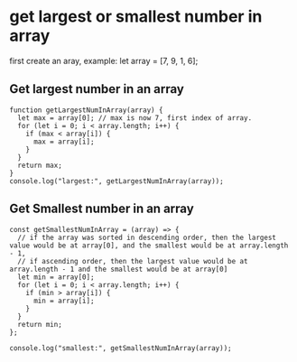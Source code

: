 # get largest or smallest number in array

first create an aray, 
example: let array = [7, 9, 1, 6];

## Get largest number in an array

```
function getLargestNumInArray(array) {
  let max = array[0]; // max is now 7, first index of array.
  for (let i = 0; i < array.length; i++) {
    if (max < array[i]) {
      max = array[i]; 
    }
  }
  return max;
}
console.log("largest:", getLargestNumInArray(array));

```

## Get Smallest number in an array

```
const getSmallestNumInArray = (array) => {
  // if the array was sorted in descending order, then the largest value would be at array[0], and the smallest would be at array.length - 1,
  // if ascending order, then the largest value would be at array.length - 1 and the smallest would be at array[0]
  let min = array[0];
  for (let i = 0; i < array.length; i++) {
    if (min > array[i]) {
      min = array[i];
    }
  }
  return min;
};

console.log("smallest:", getSmallestNumInArray(array));
```
